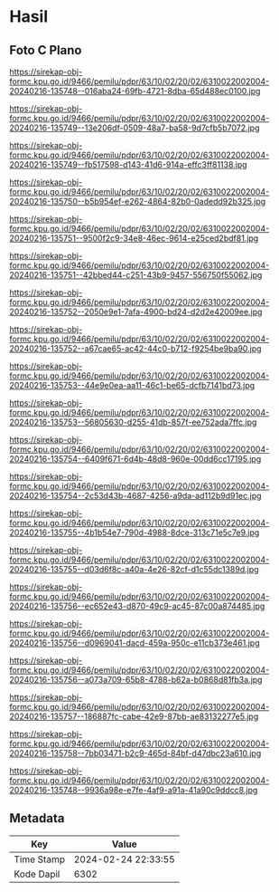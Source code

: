 # Hasil

## Foto C Plano

https://sirekap-obj-formc.kpu.go.id/9466/pemilu/pdpr/63/10/02/20/02/6310022002004-20240216-135748--016aba24-69fb-4721-8dba-65d488ec0100.jpg

https://sirekap-obj-formc.kpu.go.id/9466/pemilu/pdpr/63/10/02/20/02/6310022002004-20240216-135749--13e206df-0509-48a7-ba58-9d7cfb5b7072.jpg

https://sirekap-obj-formc.kpu.go.id/9466/pemilu/pdpr/63/10/02/20/02/6310022002004-20240216-135749--fb517598-d143-41d6-914a-effc3ff81138.jpg

https://sirekap-obj-formc.kpu.go.id/9466/pemilu/pdpr/63/10/02/20/02/6310022002004-20240216-135750--b5b954ef-e262-4864-82b0-0adedd92b325.jpg

https://sirekap-obj-formc.kpu.go.id/9466/pemilu/pdpr/63/10/02/20/02/6310022002004-20240216-135751--9500f2c9-34e8-46ec-9614-e25ced2bdf81.jpg

https://sirekap-obj-formc.kpu.go.id/9466/pemilu/pdpr/63/10/02/20/02/6310022002004-20240216-135751--42bbed44-c251-43b9-9457-556750f55062.jpg

https://sirekap-obj-formc.kpu.go.id/9466/pemilu/pdpr/63/10/02/20/02/6310022002004-20240216-135752--2050e9e1-7afa-4900-bd24-d2d2e42009ee.jpg

https://sirekap-obj-formc.kpu.go.id/9466/pemilu/pdpr/63/10/02/20/02/6310022002004-20240216-135752--a67cae65-ac42-44c0-b712-f9254be9ba90.jpg

https://sirekap-obj-formc.kpu.go.id/9466/pemilu/pdpr/63/10/02/20/02/6310022002004-20240216-135753--44e9e0ea-aa11-46c1-be65-dcfb7141bd73.jpg

https://sirekap-obj-formc.kpu.go.id/9466/pemilu/pdpr/63/10/02/20/02/6310022002004-20240216-135753--56805630-d255-41db-857f-ee752ada7ffc.jpg

https://sirekap-obj-formc.kpu.go.id/9466/pemilu/pdpr/63/10/02/20/02/6310022002004-20240216-135754--6409f671-6d4b-48d8-960e-00dd6cc17195.jpg

https://sirekap-obj-formc.kpu.go.id/9466/pemilu/pdpr/63/10/02/20/02/6310022002004-20240216-135754--2c53d43b-4687-4256-a9da-ad112b9d91ec.jpg

https://sirekap-obj-formc.kpu.go.id/9466/pemilu/pdpr/63/10/02/20/02/6310022002004-20240216-135755--4b1b54e7-790d-4988-8dce-313c71e5c7e9.jpg

https://sirekap-obj-formc.kpu.go.id/9466/pemilu/pdpr/63/10/02/20/02/6310022002004-20240216-135755--d03d6f8c-a40a-4e26-82cf-d1c55dc1389d.jpg

https://sirekap-obj-formc.kpu.go.id/9466/pemilu/pdpr/63/10/02/20/02/6310022002004-20240216-135756--ec652e43-d870-49c9-ac45-87c00a874485.jpg

https://sirekap-obj-formc.kpu.go.id/9466/pemilu/pdpr/63/10/02/20/02/6310022002004-20240216-135756--d0969041-dacd-459a-950c-e11cb373e461.jpg

https://sirekap-obj-formc.kpu.go.id/9466/pemilu/pdpr/63/10/02/20/02/6310022002004-20240216-135756--a073a709-65b8-4788-b62a-b0868d81fb3a.jpg

https://sirekap-obj-formc.kpu.go.id/9466/pemilu/pdpr/63/10/02/20/02/6310022002004-20240216-135757--186887fc-cabe-42e9-87bb-ae83132277e5.jpg

https://sirekap-obj-formc.kpu.go.id/9466/pemilu/pdpr/63/10/02/20/02/6310022002004-20240216-135758--7bb03471-b2c9-465d-84bf-d47dbc23a610.jpg

https://sirekap-obj-formc.kpu.go.id/9466/pemilu/pdpr/63/10/02/20/02/6310022002004-20240216-135748--9936a98e-e7fe-4af9-a91a-41a90c9ddcc8.jpg


## Metadata

| Key        | Value               |
| ---------- | ------------------- |
| Time Stamp | 2024-02-24 22:33:55 |
| Kode Dapil | 6302                |



